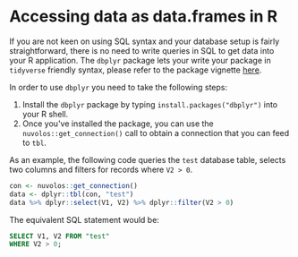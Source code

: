 # Accessing data as data.frames in R

If you are not keen on using SQL syntax and your database setup is fairly straightforward, there is no need to write queries in SQL to get data into your R application. The `dbplyr` package lets your write your package in `tidyverse` friendly syntax, please refer to the package vignette [here](https://dbplyr.tidyverse.org/).

In order to use `dbplyr` you need to take the following steps:

1. Install the `dbplyr` package by typing `install.packages("dbplyr")` into your R shell.
2. Once you've installed the package, you can use the `nuvolos::get_connection()` call to obtain a connection that you can feed to `tbl`.

As an example, the following code queries the `test` database table, selects two columns and filters for records where `V2 > 0`.

```r
con <- nuvolos::get_connection()
data <- dplyr::tbl(con, "test")
data %>% dplyr::select(V1, V2) %>% dplyr::filter(V2 > 0)
```

The equivalent SQL statement would be:

```sql
SELECT V1, V2 FROM "test"
WHERE V2 > 0;
```





